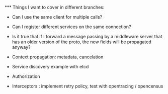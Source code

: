 
*** Things I want to cover in different branches:

- Can I use the same client for multiple calls?

- Can I register different services on the same connection?

- Is it true that if I forward a message passing by a middleware server that has an older version of the proto, the new fields will be propagated anyway?

- Context propagation: metadata, cancelation

- Service discovery example with etcd

- Authorization

- Interceptors : implement retry policy, test with opentracing / opencensus
